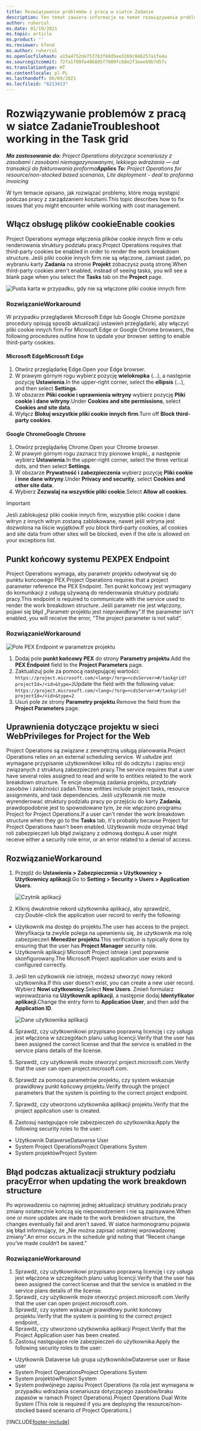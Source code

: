 ```yaml
---
title: Rozwiązywanie problemów z pracą w siatce Zadanie
description: Ten temat zawiera informacje na temat rozwiązywania problemów potrzebne podczas pracy w siatce Zadanie.
author: ruhercul
ms.date: 01/19/2021
ms.topic: article
ms.product: ''
ms.reviewer: kfend
ms.author: ruhercul
ms.openlocfilehash: a15a4752de7537b3f60d5ee3269c846257a1fe4a
ms.sourcegitcommit: 72fa1f09fe406805f7009fc68e2f3eeeb9b7d5fc
ms.translationtype: HT
ms.contentlocale: pl-PL
ms.lasthandoff: 06/09/2021
ms.locfileid: "6213413"
---
```

# <a name="troubleshoot-working-in-the-task-grid"></a><span data-ttu-id="b47bf-103">Rozwiązywanie problemów z pracą w siatce Zadanie</span><span class="sxs-lookup"><span data-stu-id="b47bf-103">Troubleshoot working in the Task grid</span></span> 

<span data-ttu-id="b47bf-104">_**Ma zastosowanie do:** Project Operations dotyczące scenariuszy z zasobami i zasobami niemagazynowanymi, lekkiego wdrażania — od transakcji do fakturowania proforma_</span><span class="sxs-lookup"><span data-stu-id="b47bf-104">_**Applies To:** Project Operations for resource/non-stocked based scenarios, Lite deployment - deal to proforma invoicing_</span></span>

<span data-ttu-id="b47bf-105">W tym temacie opisano, jak rozwiązać problemy, które mogą wystąpić podczas pracy z zarządzaniem kosztami.</span><span class="sxs-lookup"><span data-stu-id="b47bf-105">This topic describes how to fix issues that you might encounter while working with cost management.</span></span>

## <a name="enable-cookies"></a><span data-ttu-id="b47bf-106">Włącz obsługę plików cookie</span><span class="sxs-lookup"><span data-stu-id="b47bf-106">Enable cookies</span></span>

<span data-ttu-id="b47bf-107">Project Operations wymaga włączenia plików cookie innych firm w celu renderowania struktury podziału pracy.</span><span class="sxs-lookup"><span data-stu-id="b47bf-107">Project Operations requires that third-party cookies be enabled in order to render the work breakdown structure.</span></span> <span data-ttu-id="b47bf-108">Jeśli pliki cookie innych firm nie są włączone, zamiast zadań, po wybraniu karty **Zadania** na stronie **Projekt** zobaczysz pustą stronę.</span><span class="sxs-lookup"><span data-stu-id="b47bf-108">When third-party cookies aren't enabled, instead of seeing tasks, you will see a blank page when you select the **Tasks** tab on the **Project** page.</span></span>

![Pusta karta w przypadku, gdy nie są włączone pliki cookie innych firm](media/blankschedule.png)


### <a name="workaround"></a><span data-ttu-id="b47bf-110">Rozwiązanie</span><span class="sxs-lookup"><span data-stu-id="b47bf-110">Workaround</span></span>
<span data-ttu-id="b47bf-111">W przypadku przeglądarek Microsoft Edge lub Google Chrome poniższe procedury opisują sposób aktualizacji ustawień przeglądarki, aby włączyć pliki cookie innych firm.</span><span class="sxs-lookup"><span data-stu-id="b47bf-111">For Microsoft Edge or Google Chrome browsers, the following procedures outline how to update your browser setting to enable third-party cookies.</span></span>

#### <a name="microsoft-edge"></a><span data-ttu-id="b47bf-112">Microsoft Edge</span><span class="sxs-lookup"><span data-stu-id="b47bf-112">Microsoft Edge</span></span>

1. <span data-ttu-id="b47bf-113">Otwórz przeglądarkę Edge.</span><span class="sxs-lookup"><span data-stu-id="b47bf-113">Open your Edge browser.</span></span>
2. <span data-ttu-id="b47bf-114">W prawym górnym rogu wybierz pozycję **wielokropka** (...), a następnie pozycję **Ustawienia**.</span><span class="sxs-lookup"><span data-stu-id="b47bf-114">In the upper-right corner, select the **ellipsis** (...), and then select **Settings**.</span></span>
3. <span data-ttu-id="b47bf-115">W obszarze **Pliki cookie i uprawnienia witryny** wybierz pozycję **Pliki cookie i dane witryny**.</span><span class="sxs-lookup"><span data-stu-id="b47bf-115">Under **Cookies and site permissions**, select **Cookies and site data**.</span></span>
4. <span data-ttu-id="b47bf-116">Wyłącz **Blokuj wszystkie pliki cookie innych firm**.</span><span class="sxs-lookup"><span data-stu-id="b47bf-116">Turn off **Block third-party cookies**.</span></span>

#### <a name="google-chrome"></a><span data-ttu-id="b47bf-117">Google Chrome</span><span class="sxs-lookup"><span data-stu-id="b47bf-117">Google Chrome</span></span>

1. <span data-ttu-id="b47bf-118">Otwórz przeglądarkę Chrome.</span><span class="sxs-lookup"><span data-stu-id="b47bf-118">Open your Chrome browser.</span></span>
2. <span data-ttu-id="b47bf-119">W prawym górnym rogu zaznacz trzy pionowe kropki,, a następnie wybierz **Ustawienia**.</span><span class="sxs-lookup"><span data-stu-id="b47bf-119">In the upper-right corner, select the three vertical dots, and then select **Settings**.</span></span>
3. <span data-ttu-id="b47bf-120">W obszarze **Prywatność i zabezpieczenia** wybierz pozycję **Pliki cookie i inne dane witryny**.</span><span class="sxs-lookup"><span data-stu-id="b47bf-120">Under **Privacy and security**, select **Cookies and other site data**.</span></span>
4. <span data-ttu-id="b47bf-121">Wybierz **Zezwalaj na wszystkie pliki cookie**.</span><span class="sxs-lookup"><span data-stu-id="b47bf-121">Select **Allow all cookies**.</span></span>

> [!IMPORTANT]
> <span data-ttu-id="b47bf-122">Jeśli zablokujesz pliki cookie innych firm, wszystkie pliki cookie i dane witryn z innych witryn zostaną zablokowane, nawet jeśli witryna jest dozwolona na liście wyjątków.</span><span class="sxs-lookup"><span data-stu-id="b47bf-122">If you block third-party cookies, all cookies and site data from other sites will be blocked, even if the site is allowed on your exceptions list.</span></span>

## <a name="pex-endpoint"></a><span data-ttu-id="b47bf-123">Punkt końcowy systemu PEX</span><span class="sxs-lookup"><span data-stu-id="b47bf-123">PEX Endpoint</span></span>

<span data-ttu-id="b47bf-124">Project Operations wymaga, aby parametr projektu odwoływał się do punktu końcowego PEX.</span><span class="sxs-lookup"><span data-stu-id="b47bf-124">Project Operations requires that a project parameter reference the PEX Endpoint.</span></span> <span data-ttu-id="b47bf-125">Ten punkt końcowy jest wymagany do komunikacji z usługą używaną do renderowania struktury podziału pracy.</span><span class="sxs-lookup"><span data-stu-id="b47bf-125">This endpoint is required to communicate with the service used to render the work breakdown structure.</span></span> <span data-ttu-id="b47bf-126">Jeśli parametr nie jest włączony, pojawi się błąd „Parametr projektu jest nieprawidłowy”.</span><span class="sxs-lookup"><span data-stu-id="b47bf-126">If the parameter isn't enabled, you will receive the error, "The project parameter is not valid".</span></span> 

### <a name="workaround"></a><span data-ttu-id="b47bf-127">Rozwiązanie</span><span class="sxs-lookup"><span data-stu-id="b47bf-127">Workaround</span></span>
 ![Pole PEX Endpoint w parametrze projektu](media/projectparameter.png)

1. <span data-ttu-id="b47bf-129">Dodaj pole **punkt końcowy PEX** do strony **Parametry projektu**.</span><span class="sxs-lookup"><span data-stu-id="b47bf-129">Add the **PEX Endpoint** field to the **Project Parameters** page.</span></span>
2. <span data-ttu-id="b47bf-130">Zaktualizuj pole za pomocą następującej wartości: `https://project.microsoft.com/<lang>/?org=<cdsServer>#/taskgrid?projectId=/<id>&type=2`</span><span class="sxs-lookup"><span data-stu-id="b47bf-130">Update the field with the following value: `https://project.microsoft.com/<lang>/?org=<cdsServer>#/taskgrid?projectId=/<id>&type=2`</span></span>
3. <span data-ttu-id="b47bf-131">Usuń pole ze strony **Parametry projektu**.</span><span class="sxs-lookup"><span data-stu-id="b47bf-131">Remove the field from the **Project Parameters** page.</span></span>

## <a name="privileges-for-project-for-the-web"></a><span data-ttu-id="b47bf-132">Uprawnienia dotyczące projektu w sieci Web</span><span class="sxs-lookup"><span data-stu-id="b47bf-132">Privileges for Project for the Web</span></span>

<span data-ttu-id="b47bf-133">Project Operations są związane z zewnętrzną usługą planowania.</span><span class="sxs-lookup"><span data-stu-id="b47bf-133">Project Operations relies on an external scheduling service.</span></span> <span data-ttu-id="b47bf-134">W usłudze jest wymagane przypisanie użytkownikowi kilku ról do odczytu i zapisu encji związanych z strukturą zabezpieczeń pracy.</span><span class="sxs-lookup"><span data-stu-id="b47bf-134">The service requires that a user have several roles assigned to read and write to entities related to the work breakdown structure.</span></span> <span data-ttu-id="b47bf-135">Te encje obejmują zadania projektu, przydziały zasobów i zależności zadań.</span><span class="sxs-lookup"><span data-stu-id="b47bf-135">These entities include project tasks, resource assignments, and task dependencies.</span></span> <span data-ttu-id="b47bf-136">Jeśli użytkownik nie może wyrenderować struktury podziału pracy po przejściu do karty **Zadania**, prawdopodobnie jest to spowodowane tym, że nie włączono programu Project for Project Operations.</span><span class="sxs-lookup"><span data-stu-id="b47bf-136">If a user can't render the work breakdown structure when they go to the **Tasks** tab, it's probably because Project for Project Operations hasn't been enabled.</span></span> <span data-ttu-id="b47bf-137">Użytkownik może otrzymać błąd roli zabezpieczeń lub błąd związany z odmową dostępu.</span><span class="sxs-lookup"><span data-stu-id="b47bf-137">A user might receive either a security role error, or an error related to a denial of access.</span></span>


## <a name="workaround"></a><span data-ttu-id="b47bf-138">Rozwiązanie</span><span class="sxs-lookup"><span data-stu-id="b47bf-138">Workaround</span></span>

1. <span data-ttu-id="b47bf-139">Przejdź do **Ustawienia > Zabezpieczenia > Użytkownicy > Użytkownicy aplikacji**.</span><span class="sxs-lookup"><span data-stu-id="b47bf-139">Go to **Setting > Security > Users > Application Users**.</span></span>  

   ![Czytnik aplikacji](media/applicationuser.jpg)
   
2. <span data-ttu-id="b47bf-141">Kliknij dwukrotnie rekord użytkownika aplikacji, aby sprawdzić, czy:</span><span class="sxs-lookup"><span data-stu-id="b47bf-141">Double-click the application user record to verify the following:</span></span>

 - <span data-ttu-id="b47bf-142">Użytkownik ma dostęp do projektu.</span><span class="sxs-lookup"><span data-stu-id="b47bf-142">The user has access to the project.</span></span> <span data-ttu-id="b47bf-143">Weryfikacja ta zwykle polega na upewnieniu się, że użytkownik ma rolę zabezpieczeń **Menedżer projektu**.</span><span class="sxs-lookup"><span data-stu-id="b47bf-143">This verification is typically done by ensuring that the user has **Project Manager** security role.</span></span>
 - <span data-ttu-id="b47bf-144">Użytkownik aplikacji Microsoft Project istnieje i jest poprawnie skonfigurowany.</span><span class="sxs-lookup"><span data-stu-id="b47bf-144">The Microsoft Project application user exists and is configured correctly.</span></span>
 
3. <span data-ttu-id="b47bf-145">Jeśli ten użytkownik nie istnieje, możesz utworzyć nowy rekord użytkownika.</span><span class="sxs-lookup"><span data-stu-id="b47bf-145">If this user doesn't exist, you can create a new user record.</span></span> <span data-ttu-id="b47bf-146">Wybierz **Nowi użytkownicy**.</span><span class="sxs-lookup"><span data-stu-id="b47bf-146">Select **New Users**.</span></span> <span data-ttu-id="b47bf-147">Zmień formularz wprowadzania na **Użytkownik aplikacji**, a następnie dodaj **Identyfikator aplikacji**.</span><span class="sxs-lookup"><span data-stu-id="b47bf-147">Change the entry form to **Application User**, and then add the **Application ID**.</span></span>

   ![Dane użytkownika aplikacji](media/applicationuserdetails.jpg)

4. <span data-ttu-id="b47bf-149">Sprawdź, czy użytkownikowi przypisano poprawną licencję i czy usługa jest włączona w szczegółach planu usług licencji.</span><span class="sxs-lookup"><span data-stu-id="b47bf-149">Verify that the user has been assigned the correct license and that the service is enabled in the service plans details of the license.</span></span>
5. <span data-ttu-id="b47bf-150">Sprawdź, czy użytkownik może otworzyć project.microsoft.com.</span><span class="sxs-lookup"><span data-stu-id="b47bf-150">Verify that the user can open project.microsoft.com.</span></span>
6. <span data-ttu-id="b47bf-151">Sprawdź za pomocą parametrów projektu, czy system wskazuje prawidłowy punkt końcowy projektu.</span><span class="sxs-lookup"><span data-stu-id="b47bf-151">Verify through the project parameters that the system is pointing to the correct project endpoint.</span></span>
7. <span data-ttu-id="b47bf-152">Sprawdź, czy utworzono użytkownika aplikacji projektu.</span><span class="sxs-lookup"><span data-stu-id="b47bf-152">Verify that the project application user is created.</span></span>
8. <span data-ttu-id="b47bf-153">Zastosuj następujące role zabezpieczeń do użytkownika:</span><span class="sxs-lookup"><span data-stu-id="b47bf-153">Apply the following security roles to the user:</span></span>

  - <span data-ttu-id="b47bf-154">Użytkownik Dataverse</span><span class="sxs-lookup"><span data-stu-id="b47bf-154">Dataverse User</span></span>
  - <span data-ttu-id="b47bf-155">System Project Operations</span><span class="sxs-lookup"><span data-stu-id="b47bf-155">Project Operations System</span></span>
  - <span data-ttu-id="b47bf-156">System projektów</span><span class="sxs-lookup"><span data-stu-id="b47bf-156">Project System</span></span>

## <a name="error-when-updating-the-work-breakdown-structure"></a><span data-ttu-id="b47bf-157">Błąd podczas aktualizacji struktury podziału pracy</span><span class="sxs-lookup"><span data-stu-id="b47bf-157">Error when updating the work breakdown structure</span></span>

<span data-ttu-id="b47bf-158">Po wprowadzeniu co najmniej jednej aktualizacji struktury podziału pracy zmiany ostatecznie kończą się niepowodzeniem i nie są zapisywane.</span><span class="sxs-lookup"><span data-stu-id="b47bf-158">When one or more updates are made to the work breakdown structure, the changes eventually fail and aren't saved.</span></span> <span data-ttu-id="b47bf-159">W siatce harmonogramu pojawia się błąd informujący, że „Nie można zapisać ostatniej wprowadzonej zmiany”.</span><span class="sxs-lookup"><span data-stu-id="b47bf-159">An error occurs in the schedule grid noting that “Recent change you’ve made couldn’t be saved.”</span></span>

### <a name="workaround"></a><span data-ttu-id="b47bf-160">Rozwiązanie</span><span class="sxs-lookup"><span data-stu-id="b47bf-160">Workaround</span></span>

1. <span data-ttu-id="b47bf-161">Sprawdź, czy użytkownikowi przypisano poprawną licencję i czy usługa jest włączona w szczegółach planu usług licencji.</span><span class="sxs-lookup"><span data-stu-id="b47bf-161">Verify that the user has been assigned the correct license and that the service is enabled in the service plans details of the license.</span></span>
2. <span data-ttu-id="b47bf-162">Sprawdź, czy użytkownik może otworzyć project.microsoft.com.</span><span class="sxs-lookup"><span data-stu-id="b47bf-162">Verify that the user can open project.microsoft.com.</span></span>
3. <span data-ttu-id="b47bf-163">Sprawdź, czy system wskazuje prawidłowy punkt końcowy projektu.</span><span class="sxs-lookup"><span data-stu-id="b47bf-163">Verify that the system is pointing to the correct project endpoint,.</span></span>
4. <span data-ttu-id="b47bf-164">Sprawdź, czy utworzono użytkownika aplikacji Project.</span><span class="sxs-lookup"><span data-stu-id="b47bf-164">Verify that the Project Application user has been created.</span></span>
5. <span data-ttu-id="b47bf-165">Zastosuj następujące role zabezpieczeń do użytkownika:</span><span class="sxs-lookup"><span data-stu-id="b47bf-165">Apply the following security roles to the user:</span></span>
  
  - <span data-ttu-id="b47bf-166">Użytkownik Dataverse lub grupa użytkowników</span><span class="sxs-lookup"><span data-stu-id="b47bf-166">Dataverse user or Base user</span></span>
  - <span data-ttu-id="b47bf-167">System Project Operations</span><span class="sxs-lookup"><span data-stu-id="b47bf-167">Project Operations System</span></span>
  - <span data-ttu-id="b47bf-168">System projektów</span><span class="sxs-lookup"><span data-stu-id="b47bf-168">Project System</span></span>
  - <span data-ttu-id="b47bf-169">System podwójnego zapisu Project Operations (ta rola jest wymagana w przypadku wdrażania scenariusza dotyczącego zasobów/braku zapasów w ramach Project Operations).</span><span class="sxs-lookup"><span data-stu-id="b47bf-169">Project Operations Dual Write System (This role is required if you are deploying the resource/non-stocked based scenario of Project Operations.)</span></span>


[!INCLUDE[footer-include](../includes/footer-banner.md)]
